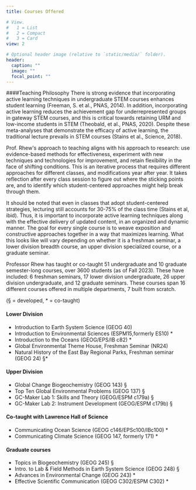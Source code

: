 ```yaml
---
title: Courses Offered

# View.
#   1 = List
#   2 = Compact
#   3 = Card
view: 2

# Optional header image (relative to `static/media/` folder).
header:
  caption: ""
  image: ""
  focal_point: ""
---
```

####Teaching Philosophy
There is strong evidence that incorporating active learning techniques in undergraduate STEM courses enhances student learning (Freeman, S. et al., PNAS, 2014). In addition, incorporating active learning reduces the achievement gap for underrepresented groups in gateway STEM courses, and this is critical towards retaining URM and low-income students in STEM (Theobald, et al., PNAS, 2020). Despite these meta-analyses that demonstrate the efficacy of active learning, the traditional lecture prevails in STEM courses (Stains et al., Science, 2018).  <p>
Prof. Rhew's approach to teaching aligns with his approach to research: use evidence-based methods for effectiveness, experiment with new techniques and technologies for improvement, and retain flexibility in the face of shifting conditions.  This is an iterative process that requires different approaches for different classes, and modifications year after year.  It takes reflection after every class session to figure out where the sticking points are, and to identify which student-centered approaches might help break through them. <p>
It should be noted that even in classes that adopt student-centered strategies, lecturing still accounts for 30-75% of the class time (Stains et al, ibid).  Thus, it is important to incorporate active learning techniques along with the effective delivery of updated content, in an organized and dynamic manner.  The goal for every single course is to weave exposition and constructive approaches together in a way that maximizes learning.  What this looks like will vary depending on whether it is a freshman seminar, a lower division breadth course, an upper division specialized course, or a graduate seminar.  <p>
Professor Rhew has taught or co-taught 51 undergraduate and 10 graduate semester-long courses, over 3600 students (as of Fall 2023).  These have included: 6 freshman seminars, 17 lower division undergraduate, 26 upper division undergraduate, and 12 graduate seminars. These courses span 16 different courses offered in multiple departments, 7 built from scratch.     


(§ = developed, * = co-taught)

#### Lower Division  

- Introduction to Earth System Science (GEOG 40)  
-	Introduction to Environmental Sciences (ESPM15,formerly ES10) *
-	Introduction to the Oceans (GEOG/EPS/IB c82) *
-	Global Environmental Theme House, Freshman Seminar (NR24)
-	Natural History of the East Bay Regional Parks, Freshman seminar (GEOG 24) §* 

#### Upper Division 

- Global Change Biogeochemistry (GEOG 143) § 
- Top Ten Global Environmental Problems (GEOG 137) § 
-	GC-Maker Lab 1: Skills and Theory (GEOG/ESPM c179a) § 
-	GC-Maker Lab 2: Instrument Development (GEOG/ESPM c179b) § 

#### Co-taught with Lawrence Hall of Science  

-	Communicating Ocean Science (GEOG c146/EPSc100/IBc100) * 
-	Communicating Climate Science (GEOG 147, formerly 171) * 

#### Graduate courses 

- Topics in Biogeochemistry  (GEOG 245) §  
-	Intro. to Lab & Field Methods in Earth System Science  (GEOG 248) §  
-	Advances in Environmental Change (GEOG 243) * 
-	Effective Scientific Communication (GEOG C302/ESPM C302) *  


